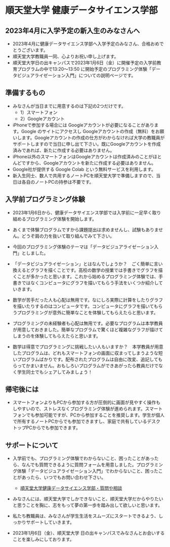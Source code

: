 # 順天堂大学 健康データサイエンス学部
## 2023年4月に入学予定の新入生のみなさんへ
 - 2023年4月に健康データサイエンス学部へ入学予定のみなさん、合格おめでとうございます。
 - 順天堂大学教職員一同、心よりお祝い申し上げます。
 - 順天堂大学日の出キャンパスで2023年1月6日（金）に開催予定の入学前教育プログラムの中で13:20～13:50 に開始予定のプログラミング体験「データビジュアライゼーション入門」についての説明ページです。

## 準備するもの
 - みなさんが当日までに用意するのは下記の2つだけです。
     - 1）スマートフォン
     - 2）Googleアカウント
 - iPhoneで参加する場合には Googleアカウントが必要になることがあります。Google のサイトにアクセスし Googleアカウントの作成（無料）をお願いします。Googleアカウントの作成の仕方がわからなければ大学の教職員がサポートしますので当日に申し出て下さい。既にGoogleアカウントを作成済みであれば、新たに作成する必要はありません。
 - iPhone以外のスマートフォンはGoogleアカウントは作成済みのことがほとんどですから、Googleアカウントを新たに作成する必要はありません。
 - Google社が提供する Google Colab という無料サービスを利用します。
 - 新入生同士、数人で共用するノートPCを順天堂大学で準備しますので、当日は各自のノートPCの持参は不要です。

## 入学前プログラミング体験
 - 2023年1月6日から、健康データサイエンス学部では入学前に一足早く取り組めるプログラミング体験を開始します。
 - あくまで体験ブログラムですから課題提出は求めませんし、試験もありません。どうぞ肩の力を抜いて取り組んでみて下さい。
 - 今回のプログラミング体験のテーマは「データビジュアライゼーション入門」としました。

- 「データビジュアライゼーション」とはなんでしょうか？　ごく簡単に言い換えるとグラフを描くことです。高校の数学の授業では手書きでグラフを描くことが多かったと思います。これから始めるプログラミング体験では、手書きではなくコンピュータにグラフを描いてもらう手法をいくつか紹介していきます。

 - 数学が苦手だった人も心配は無用です。なにしろ実際に計算をしたりグラフを描いたりするのはコンピュータです。コンピュータにグラフを描いてもらうプログラミングが意外に簡単なことを体験してもらえたらと思います。

 - プログラミングの未経験者も心配は無用です。必要なプログラムは本学教員が用意しておきました。簡単なプログラムで驚くほど複雑なグラフが描けてしまうのを体験してもらえたらと思います。

 - 数学は得意でプログラミングに挑戦したい人もいますか？　本学教員が用意したプログラムは、どれもスマートフォンの画面に収まってしまうような短いプログラムばかりです。配布されたプログラムは自由に改変、追記してもらってかまいません。おもしろいプログラムができあがったら教員だけでなく学生同士でもシェアしてみましょう！

## 帰宅後には
 - スマートフォンよりもPCから参加する方が圧倒的に画面が見やすく操作もしやすいので、ストレスなくプログラミング体験が進められます。スマートフォンでも参加可能ですが、PCから参加することを推奨します。学生が個人で所有するノートPCからでも参加できますし、家庭で共有しているデスクトップPCからでも参加できます。

## サポートについて
 - 入学前でも、プログラミング体験でわからないこと、困ったことがあったら、なんでも質問できるように質問フォームを用意しました。プログラミング体験「データビジュアライゼーション入門」でわからないこと、困ったことがあったら、いつでもお問い合わせ下さい。
    - <a href="https://forms.gle/FwbakTiPXcjptSAd8" target="_blank">順天堂大学健康データサイエンス学部・質問や相談</a>	

 - みなさんには、順天堂大学でしかできないこと、順天堂大学だからやりたいと思うことを胸に、志をもって夢の第一歩を踏み出して欲しいと思います。
 - 私たち教職員は、みなさんが学生生活をスムーズにスタートできるよう、しっかりサポートしていきます。
 - 2023年1月6日（金）、順天堂大学 日の出キャンパスでみなさんとお会いすることを楽しみにしております。
